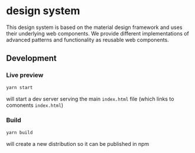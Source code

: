 # design system 

This design system is based on the material design framework and uses their underlying web components.
We provide different implementations of advanced patterns and functionality as reusable web components.

## Development

### Live preview

```bash
yarn start
```

will start a dev server serving the main `index.html` file (which links to comonents `index.html`)

### Build

```bash
yarn build
```
will create a new distribution so it can be published in npm
